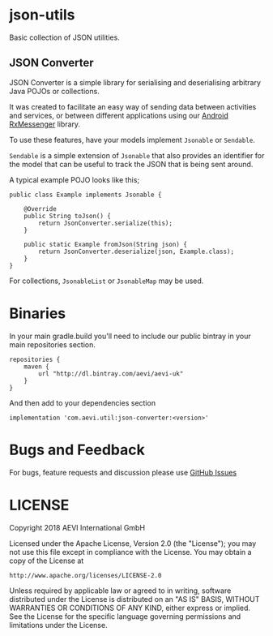 # json-utils

Basic collection of JSON utilities.

## JSON Converter

JSON Converter is a simple library for serialising and deserialising arbitrary Java POJOs or collections.

It was created to facilitate an easy way of sending data between activities and services, or between different applications
using our [Android RxMessenger](https://github.com/Aevi-UK/android-rxmessenger) library.

To use these features, have your models implement `Jsonable` or `Sendable`.

`Sendable` is a simple extension of `Jsonable` that also provides an identifier for the model that can be useful to track the JSON that is
 being sent around.

 A typical example POJO looks like this;

 ```
 public class Example implements Jsonable {

     @Override
     public String toJson() {
         return JsonConverter.serialize(this);
     }

     public static Example fromJson(String json) {
         return JsonConverter.deserialize(json, Example.class);
     }
 }
 ```

For collections, `JsonableList` or `JsonableMap` may be used.

# Binaries

In your main gradle.build you'll need to include our public bintray in your main
repositories section.

```
repositories {
    maven {
        url "http://dl.bintray.com/aevi/aevi-uk"
    }
}
```

And then add to your dependencies section

```
implementation 'com.aevi.util:json-converter:<version>'
```

# Bugs and Feedback

For bugs, feature requests and discussion please use [GitHub Issues](https://github.com/Aevi-UK/android-pos-print-api/issues)

# LICENSE

Copyright 2018 AEVI International GmbH

Licensed under the Apache License, Version 2.0 (the "License");
you may not use this file except in compliance with the License.
You may obtain a copy of the License at

    http://www.apache.org/licenses/LICENSE-2.0

Unless required by applicable law or agreed to in writing, software
distributed under the License is distributed on an "AS IS" BASIS,
WITHOUT WARRANTIES OR CONDITIONS OF ANY KIND, either express or implied.
See the License for the specific language governing permissions and
limitations under the License.
